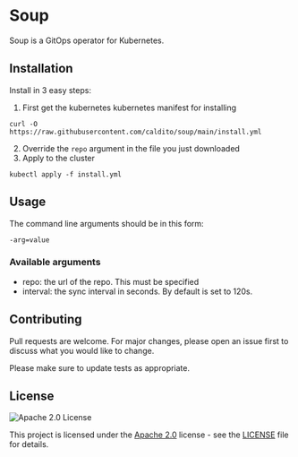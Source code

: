 # Soup

Soup is a GitOps operator for Kubernetes.

## Installation

Install in 3 easy steps:

1. First get the kubernetes kubernetes manifest for installing
```
curl -O https://raw.githubusercontent.com/caldito/soup/main/install.yml
```
2. Override the `repo` argument in the file you just downloaded
3. Apply to the cluster
```
kubectl apply -f install.yml
```

## Usage


The command line arguments should be in this form:
```
-arg=value
```

### Available arguments
* repo: the url of the repo. This must be specified
* interval: the sync interval in seconds. By default is set to 120s.

## Contributing
Pull requests are welcome. For major changes, please open an issue first to discuss what you would like to change.

Please make sure to update tests as appropriate.

## License
![Apache 2.0 License](https://img.shields.io/hexpm/l/plug.svg)

This project is licensed under the [Apache 2.0](https://www.apache.org/licenses/LICENSE-2.0) license - see the [LICENSE](LICENSE) file for details.
